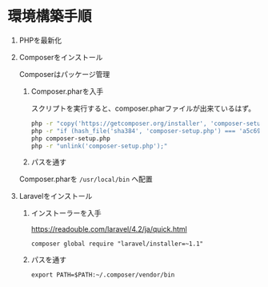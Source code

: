 # 環境構築手順

1. PHPを最新化

1. Composerをインストール

    Composerはパッケージ管理
    1. Composer.pharを入手

        スクリプトを実行すると、composer.pharファイルが出来ているはず。
        ```Bash
        php -r "copy('https://getcomposer.org/installer', 'composer-setup.php');"
        php -r "if (hash_file('sha384', 'composer-setup.php') === 'a5c698ffe4b8e849a443b120cd5ba38043260d5c4023dbf93e1558871f1f07f58274fc6f4c93bcfd858c6bd0775cd8d1') { echo 'Installer verified'; } else { echo 'Installer corrupt'; unlink('composer-setup.php'); } echo PHP_EOL;"
        php composer-setup.php
        php -r "unlink('composer-setup.php');"
        ```

    1. パスを通す

    Composer.pharを `/usr/local/bin` へ配置

1. Laravelをインストール

    1. インストーラーを入手

        https://readouble.com/laravel/4.2/ja/quick.html
        
        ```Bash
        composer global require "laravel/installer=~1.1"
        ```
    1. パスを通す

        ```Bash
        export PATH=$PATH:~/.composer/vendor/bin
        ```